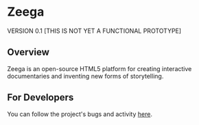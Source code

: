 Zeega
=============

VERSION 0.1 [THIS IS NOT YET A FUNCTIONAL PROTOTYPE]

Overview
-------------
Zeega is an open-source HTML5 platform for creating interactive documentaries and inventing new forms of storytelling. 


For Developers
-------------
You can follow the project's bugs and activity [here](https://github.com/metalabharvard/gamma/issues).

